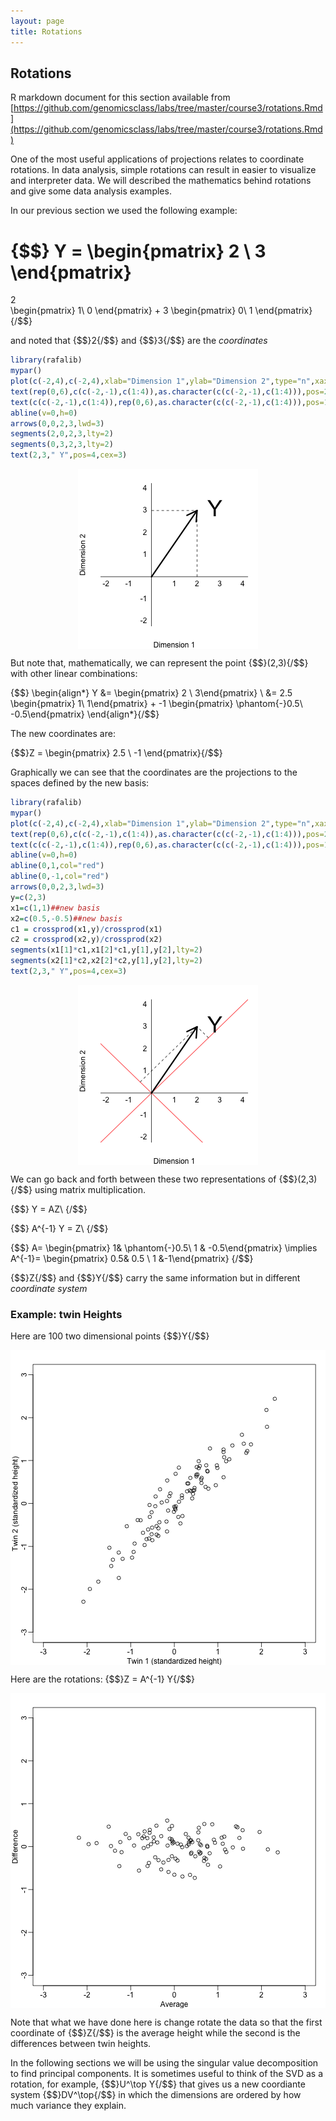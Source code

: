 ```yaml
---
layout: page
title: Rotations
---
```





## Rotations

R markdown document for this section available from [https://github.com/genomicsclass/labs/tree/master/course3/rotations.Rmd](https://github.com/genomicsclass/labs/tree/master/course3/rotations.Rmd)

One of the most useful applications of projections relates to coordinate rotations. In data analysis, simple rotations can result in easier to visualize and interpreter data. We will described the mathematics behind rotations and give some data analysis examples.
 
In our previous section we used the following example: 

{$$}
Y = \begin{pmatrix} 2 \\ 
3 
\end{pmatrix} 
= 
2  
\begin{pmatrix} 1\\
0 
\end{pmatrix} + 
3 
\begin{pmatrix} 0\\ 
1 
\end{pmatrix} 
{/$$}

and noted that {$$}2{/$$} and {$$}3{/$$} are the _coordinates_



```r
library(rafalib)
mypar()
plot(c(-2,4),c(-2,4),xlab="Dimension 1",ylab="Dimension 2",type="n",xaxt="n",yaxt="n",bty="n")
text(rep(0,6),c(c(-2,-1),c(1:4)),as.character(c(c(-2,-1),c(1:4))),pos=2)
text(c(c(-2,-1),c(1:4)),rep(0,6),as.character(c(c(-2,-1),c(1:4))),pos=1)
abline(v=0,h=0)
arrows(0,0,2,3,lwd=3)
segments(2,0,2,3,lty=2)
segments(0,3,2,3,lty=2)
text(2,3," Y",pos=4,cex=3)
```

<img src="images/R/rotations-tmp-unnamed-chunk-1-1.png" title="plot of chunk unnamed-chunk-1" alt="plot of chunk unnamed-chunk-1" style="display: block; margin: auto;" />

But note that, mathematically, we can represent the point {$$}(2,3){/$$} with other linear combinations:

{$$}
\begin{align*}
Y &= \begin{pmatrix} 2 \\ 3\end{pmatrix} \\
&= 2.5 \begin{pmatrix} 1\\ 1\end{pmatrix} + -1 \begin{pmatrix} \phantom{-}0.5\\ -0.5\end{pmatrix} 
\end{align*}{/$$}

The new coordinates are:

{$$}Z = \begin{pmatrix} 2.5 \\ -1 \end{pmatrix}{/$$}

Graphically we can see that the coordinates are the projections to the spaces defined by the new basis:


```r
library(rafalib)
mypar()
plot(c(-2,4),c(-2,4),xlab="Dimension 1",ylab="Dimension 2",type="n",xaxt="n",yaxt="n",bty="n")
text(rep(0,6),c(c(-2,-1),c(1:4)),as.character(c(c(-2,-1),c(1:4))),pos=2)
text(c(c(-2,-1),c(1:4)),rep(0,6),as.character(c(c(-2,-1),c(1:4))),pos=1)
abline(v=0,h=0)
abline(0,1,col="red")
abline(0,-1,col="red")
arrows(0,0,2,3,lwd=3)
y=c(2,3)
x1=c(1,1)##new basis
x2=c(0.5,-0.5)##new basis
c1 = crossprod(x1,y)/crossprod(x1)
c2 = crossprod(x2,y)/crossprod(x2)
segments(x1[1]*c1,x1[2]*c1,y[1],y[2],lty=2)
segments(x2[1]*c2,x2[2]*c2,y[1],y[2],lty=2)
text(2,3," Y",pos=4,cex=3)
```

<img src="images/R/rotations-tmp-unnamed-chunk-2-1.png" title="plot of chunk unnamed-chunk-2" alt="plot of chunk unnamed-chunk-2" style="display: block; margin: auto;" />

We can go back and forth between these two representations of {$$}(2,3){/$$} using matrix multiplication.

{$$}
Y =   AZ\\
{/$$}

{$$}
 A^{-1} Y =  Z\\
{/$$}

{$$}
A= \begin{pmatrix} 1& \phantom{-}0.5\\ 1 & -0.5\end{pmatrix} \implies
A^{-1}= \begin{pmatrix} 0.5& 0.5 \\ 1 &-1\end{pmatrix}
{/$$}

{$$}Z{/$$} and {$$}Y{/$$} carry the same information but in different _coordinate system_

### Example: twin Heights

Here are 100 two dimensional points {$$}Y{/$$}

<img src="images/R/rotations-tmp-unnamed-chunk-3-1.png" title="plot of chunk unnamed-chunk-3" alt="plot of chunk unnamed-chunk-3" style="display: block; margin: auto;" />

Here are the rotations: {$$}Z = A^{-1} Y{/$$}

<img src="images/R/rotations-tmp-unnamed-chunk-4-1.png" title="plot of chunk unnamed-chunk-4" alt="plot of chunk unnamed-chunk-4" style="display: block; margin: auto;" />

Note that what we have done here is change rotate the data so that the first coordinate of {$$}Z{/$$} is the average height while the second is the differences between twin heights. 

In the following sections we will be using the singular value decomposition to find principal components. It is sometimes useful to think of the SVD as a rotation, for example, {$$}U^\top Y{/$$} that gives us a new coordiante system {$$}DV^\top{/$$} in which the dimensions are ordered by how much variance they explain. 



